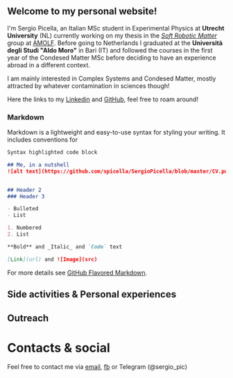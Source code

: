 ## Welcome to my personal website!

I'm Sergio Picella, an Italian MSc student in Experimental Physics at **Utrecht University** (NL) currently working on my thesis in the *[Soft Robotic Matter](http://www.overvelde.com/)* group at [AMOLF](https://amolf.nl/). Before going to Netherlands I graduated at the **Università degli Studi "Aldo Moro"** in Bari (IT) and followed the courses in the first year of the Condesed Matter MSc before deciding to have an experience abroad in a different context.

I am mainly interested in Complex Systems and Condesed Matter, mostly attracted by whatever contamination in sciences though!

Here the links to my [Linkedin](https://www.linkedin.com/in/sergio-picella-26793a17a/) and [GitHub](https://github.com/spicella), feel free to roam around!


### Markdown

Markdown is a lightweight and easy-to-use syntax for styling your writing. It includes conventions for

```markdown
Syntax highlighted code block

## Me, in a nutshell
![alt text](https://github.com/spicella/SergioPicella/blob/master/CV.pdf )


## Header 2
### Header 3

- Bulleted
- List

1. Numbered
2. List

**Bold** and _Italic_ and `Code` text

[Link](url) and ![Image](src)
```

For more details see [GitHub Flavored Markdown](https://guides.github.com/features/mastering-markdown/).
## Side activities & Personal experiences

## Outreach

# Contacts & social

Feel free to contact me via [email](mailto:sergiopicella@gmail.com?subject=CiaoSergio!%20[GitHub]), [fb](https://www.facebook.com/sergio.picella) or Telegram (@sergio_pic)
